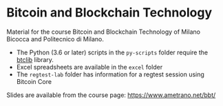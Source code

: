 # Bitcoin and Blockchain Technology

Material for the course Bitcoin and Blockchain Technology of Milano Bicocca and Politecnico di Milano.

- The Python (3.6 or later) scripts in the `py-scripts` folder require the [btclib](https://github.com/dginst/btclib) library.
- Excel spreadsheets are available in the `excel` folder
- The `regtest-lab` folder has information for a regtest session using Bitcoin Core

Slides are available from the course page: <https://www.ametrano.net/bbt/>
